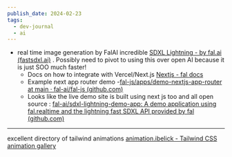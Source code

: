 ```yaml
---
publish_date: 2024-02-23
tags:
  - dev-journal
  - ai
---
```

- real time image generation by FalAI incredible [SDXL Lightning - by fal.ai (fastsdxl.ai)](https://fastsdxl.ai/) . Possibly need to pivot to using this over open AI because it is just SOO much faster! 
  - Docs on how to integrate with Vercel/Next.js [Nextjs - fal docs](https://fal.ai/docs/integrations/nextjs)
  - Example next app router demo -[fal-js/apps/demo-nextjs-app-router at main · fal-ai/fal-js (github.com)](https://github.com/fal-ai/fal-js/tree/main/apps/demo-nextjs-app-router)
  - Looks like the live demo site is built using next js too and all open source : [fal-ai/sdxl-lightning-demo-app: A demo application using fal.realtime and the lightning fast SDXL API provided by fal (github.com)](https://github.com/fal-ai/sdxl-lightning-demo-app)
---

excellent directory of tailwind animations [animation.ibelick - Tailwind CSS animation gallery](https://animation.ibelick.com/)